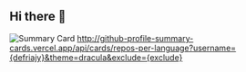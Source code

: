 ## Hi there 👋

![Summary Card](https://github-profile-summary-cards.vercel.app/api/cards/profile-details?username=defrijay&theme=dracula)
http://github-profile-summary-cards.vercel.app/api/cards/repos-per-language?username={defriajy}&theme=dracula&exclude={exclude}
